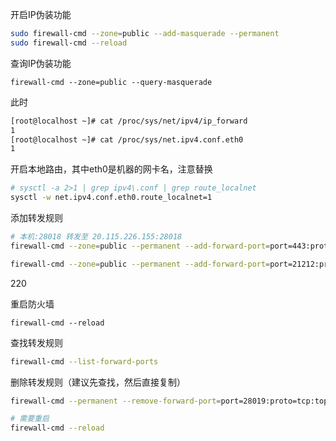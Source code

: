 开启IP伪装功能

```bash
sudo firewall-cmd --zone=public --add-masquerade --permanent
sudo firewall-cmd --reload
```

查询IP伪装功能

```
firewall-cmd --zone=public --query-masquerade
```

此时

```bash
[root@localhost ~]# cat /proc/sys/net/ipv4/ip_forward
1
[root@localhost ~]# cat /proc/sys/net.ipv4.conf.eth0
1
```

开启本地路由，其中eth0是机器的网卡名，注意替换

```bash
# sysctl -a 2>1 | grep ipv4\.conf | grep route_localnet
sysctl -w net.ipv4.conf.eth0.route_localnet=1
```

添加转发规则

```bash
# 本机:28018 转发至 20.115.226.155:28018
firewall-cmd --zone=public --permanent --add-forward-port=port=443:proto=tcp:toport=443:toaddr=170.106.183.135

firewall-cmd --zone=public --permanent --add-forward-port=port=21212:proto=tcp:toport=21221:toaddr=192.168.0.52
```

220

重启防火墙

```
firewall-cmd --reload
```

查找转发规则

```bash
firewall-cmd --list-forward-ports
```

删除转发规则（建议先查找，然后直接复制）

```bash
firewall-cmd --permanent --remove-forward-port=port=28019:proto=tcp:toport=28018:toaddr=20.115.226.155

# 需要重启
firewall-cmd --reload
```

